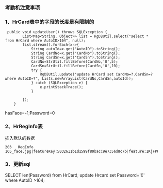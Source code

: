### 考勤机注意事项

### 1、HrCard表中的字段的长度是有限制的

```
 public void updateUser() throws SQLException {
        List<Map<String, Object>> list = RgDBUtil.select("select * from HrCard where AutoID>164", null);
        list.stream().forEach(x->{
            String autoId=x.get("AutoID").toString();
            String CardNo=x.get("CardNo").toString();
            String CardSn=x.get("CardSn").toString();
            CardNo=StrUtil.fillBefore(CardNo,'0',5);
            CardSn=StrUtil.fillBefore(CardSn,'0',10);
            try {
                RgDBUtil.update("update HrCard set CardNo=?,CardSn=? where AutoID=?", Lists.newArrayList(CardNo,CardSn,autoId));
            } catch (SQLException e) {
                e.printStackTrace();
            }

        });
    }
```

hasFace=-1;Password=0

### 2、HrRegInfo表

插入默认的数据

```
203   RegInfo
165_face.jpg|featureKey:5032611b1d1599f89bacc9e735ad8c7b|feature:1KjFPQ%2b0iz3X5IW8vuG%2bvLAf8L12ZwO9Zk%2fQPSV7
```



### 3、更新sql

SELECT len(Password) from HrCard;
update Hrcard set Password='0' where AutoID >164;

